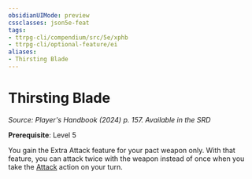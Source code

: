 ```yaml
---
obsidianUIMode: preview
cssclasses: json5e-feat
tags:
- ttrpg-cli/compendium/src/5e/xphb
- ttrpg-cli/optional-feature/ei
aliases:
- Thirsting Blade
---
```

# Thirsting Blade
*Source: Player's Handbook (2024) p. 157. Available in the <span title='Systems Reference Document (5.2)'>SRD</span>*  

**Prerequisite**: Level 5

You gain the Extra Attack feature for your pact weapon only. With that feature, you can attack twice with the weapon instead of once when you take the [Attack](/3-Mechanics/CLI/actions.md#Attack) action on your turn.